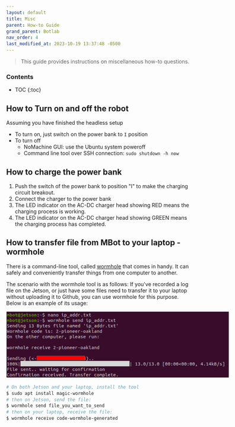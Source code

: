 ```yaml
---
layout: default
title: Misc
parent: How-to Guide
grand_parent: Botlab
nav_order: 4
last_modified_at: 2023-10-19 13:37:48 -0500
---
```


> This guide provides instructions on miscellaneous how-to questions.

### Contents
* TOC
{:toc}

## How to Turn on and off the robot

Assuming you have finished the headless setup
- To turn on, just switch on the power bank to `I` position
- To turn off
    - NoMachine GUI: use the Ubuntu system poweroff
    - Command line tool over SSH connection: `sudo shutdown -h now`


## How to charge the power bank
1. Push the switch of the power bank to position "I" to make the charging circuit breakout.
2. Connect the charger to the power bank
3. The LED indicator on the AC-DC charger head showing RED means the charging process is working.
4. The LED indicator on the AC-DC charger head showing GREEN means the charging process has completed.

## How to transfer file from MBot to your laptop - wormhole

There is a command-line tool, called [wormhole](https://magic-wormhole.readthedocs.io/en/latest/welcome.html) that comes in handy. It can safely and conveniently transfer things from one computer to another.

The scenario with the wormhole tool is as follows: If you've recorded a log file on the Jetson, or just have some files need to transfer it to your laptop without uploading it to Github, you can use wormhole for this purpose. Below is an example of its usage:

<a class="image-link" href="/assets/images/botlab/how-to/wormhole-tool.png">
<img src="/assets/images/botlab/how-to/wormhole-tool.png" alt=" " style="max-width:600px;"/>
</a>

```bash
# On both Jetson and your laptop, install the tool
$ sudo apt install magic-wormhole
# then on Jetson, send the file:
$ wormhole send file_you_want_to_send
# then on your laptop, receive the file:
$ wormhole receive code-wormhole-generated
```

